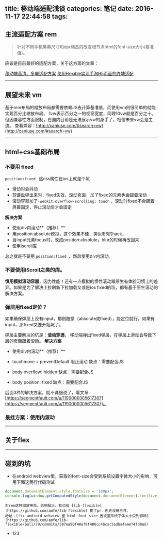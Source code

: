 title: 移动端适配浅谈
categories: 笔记
date: 2016-11-17 22:44:58
tags:
---
<!--摘要-->
<!--more-->

## 主流适配方案 rem
>针对不同手机屏幕尺寸和dpr动态的改变根节点html的font-size大小(基准值)。

应该是目前最好的适配方案，关于这方面的文章：

[移动端高清、多屏适配方案](http://www.html-js.com/article/Mobile-terminal-H5-mobile-terminal-HD-multi-screen-adaptation-scheme%203041)
[使用Flexible实现手淘H5页面的终端适配](http://www.w3cplus.com/mobile/lib-flexible-for-html5-layout.html)

---

## 展望未来 vm
基于rem布局的缩放布局都需要依赖JS去计算基准值，而使用vm则很简单的就能实现百分比缩放布局。
1vw表示百分之一的视窗宽度，同理10vw就是百分之十。但因兼容性方面限制，在国内目前是无法展示vw的身手了，相信未来vw会是主流。
查看兼容：[http://caniuse.com/#search=vw](http://caniuse.com/#search=vw)

---

## html+css基础布局
### 不要用 **fixed**
`position:fixed ` 这css属性在ios上就是个坑
* 滑动时会抖动
* 软键盘弹出来时，fixed失效，滚动页面，加了fixed的元素也会跟着滚动
* 滚动容器加了`-webkit-overflow-scrolling: touch` ，滚动时fixed不会跟着屏幕固定，停止滚动后才会固定

**解决方案**
* 使用div内滚动**（推荐）**
* 用position:absolute模拟，这个效果不佳，类似IE6的hack...
* 当input元素focus时，改成position:absolute，blur的时候再改回来
* 使用iscroll库

总之就是不要用 `position:fixed `，然后使用div内滚动。

### 不要使用**iScroll**之类的库。
**慎用模拟滚动容器**，因为性能！还有一点模拟的惯性滚动跟原生有体验习惯上的差异。如果是为了解决上拉刷新下拉加载又或是ios fixed的坑，都有基于原生滚动的解决方案。


### 弹层用fixed定位？
如果确保弹层上没有input，那倒随意（absolute或fixed），能定位就行，如果有input，那fixed又要开始坑了。

弹层主要解决的坑是：**滚动穿透**， 移动端弹出fixed弹层，在弹层上滑动会导致下层的页面跟着滚动。
**解决方案**
* 使用div内滚动**（推荐）**

* touchmove + preventDefault 阻止滚动
    缺点：需要配合JS

* body overflow: hidden
    缺点：需要配合JS

* body position: fixed
    缺点：需要配合JS

后面3种的解决方案，就不详细说了，看文章[https://segmentfault.com/a/1190000005617307](https://segmentfault.com/a/1190000005617307)。


### 最挂方案：使用内滚动

---

## 关于flex

---

## 碰到的坑 
* 在android webview里，获取的font-size会受到系统设置字体大小的影响，可用下面这两行代码测试
```javascript
document.documentElement.style.fontSize = '100px';
console.log(window.getComputedStyle(document.documentElement).fontSize)
```
    对rem这种缩放布局，影响挺大。我也给 [lib-flexible](https://github.com/amfe/lib-flexible) 提了pr，但还没被合并。
    地址：[fix android webview 里 html font-size 因设置系统字体大小受到影响](https://github.com/amfe/lib-flexible/pull/79/commits/587ea50f48af8f480cc4bcac5adba4eae74fd8ad)
* 123 